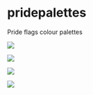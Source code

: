 
# pridepalettes


Pride flags colour palettes 


![](images/prideflag.png)


![](images/pansexualflag.png)


![](images/genderfluid.png)


![](images/transg.png)
